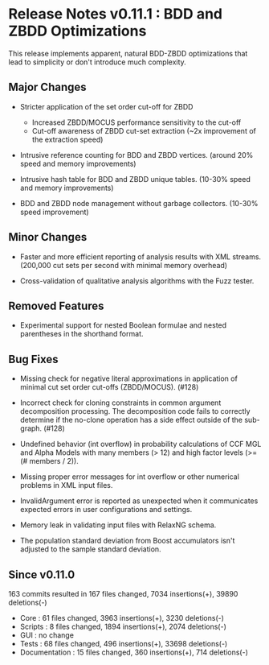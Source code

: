 # Release Notes v0.11.1 : BDD and ZBDD Optimizations

This release implements apparent, natural BDD-ZBDD optimizations
that lead to simplicity or don't introduce much complexity.


## Major Changes

- Stricter application of the set order cut-off for ZBDD

    * Increased ZBDD/MOCUS performance sensitivity to the cut-off
    * Cut-off awareness of ZBDD cut-set extraction
      (~2x improvement of the extraction speed)

- Intrusive reference counting for BDD and ZBDD vertices.
  (around 20% speed and memory improvements)

- Intrusive hash table for BDD and ZBDD unique tables.
  (10-30% speed and memory improvements)

- BDD and ZBDD node management without garbage collectors.
  (10-30% speed improvement)


## Minor Changes

- Faster and more efficient reporting of analysis results with XML streams.
  (200,000 cut sets per second with minimal memory overhead)

- Cross-validation of qualitative analysis algorithms with the Fuzz tester.


## Removed Features

- Experimental support for
  nested Boolean formulae and nested parentheses in the shorthand format.


## Bug Fixes

- Missing check for negative literal approximations
  in application of minimal cut set order cut-offs (ZBDD/MOCUS). (#128)

- Incorrect check for cloning constraints
  in common argument decomposition processing.
  The decomposition code fails to correctly determine
  if the no-clone operation has a side effect outside of the sub-graph. (#128)

- Undefined behavior (int overflow)
  in probability calculations of CCF MGL and Alpha Models
  with many members (> 12)
  and high factor levels (>= (# members / 2)).

- Missing proper error messages
  for int overflow or other numerical problems
  in XML input files.

- InvalidArgument error is reported as unexpected
  when it communicates expected errors
  in user configurations and settings.

- Memory leak in validating input files with RelaxNG schema.

- The population standard deviation from Boost accumulators
  isn't adjusted to the sample standard deviation.


## Since v0.11.0

163 commits resulted in 167 files changed, 7034 insertions(+), 39890 deletions(-)

- Core : 61 files changed, 3963 insertions(+), 3230 deletions(-)
- Scripts : 8 files changed, 1894 insertions(+), 2074 deletions(-)
- GUI : no change
- Tests : 68 files changed, 496 insertions(+), 33698 deletions(-)
- Documentation : 15 files changed, 360 insertions(+), 714 deletions(-)
